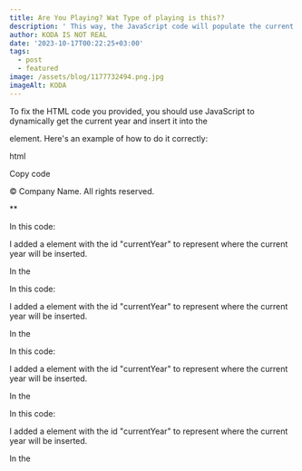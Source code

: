 ```yaml
---
title: Are You Playing? Wat Type of playing is this??
description: ' This way, the JavaScript code will populate the current year into your HTML content dynamically.'
author: KODA IS NOT REAL
date: '2023-10-17T00:22:25+03:00'
tags:
  - post
  - featured
image: /assets/blog/1177732494.png.jpg
imageAlt: KODA
---
```

To fix the HTML code you provided, you should use JavaScript to dynamically get the current year and insert it into the <p> element. Here's an example of how to do it correctly:



html

Copy code

<p>© <span id="currentYear"></span> Company Name. All rights reserved.</p>



**<script>**

**  document.getElementById("currentYear").textContent = new Date().getF**ullYear();

</script>

In this code:



I added a <span> element with the id "currentYear" to represent where the current year will be inserted.

In the <script> element, I use document.getElementById("currentYear") to access the "currentYear" <span>.

I then set the text content of the "currentYear" <span> to the current year using new Date().getFullYear().

This way, the JavaScript code will populate the current year into your HTML content dynamically.To fix the HTML code you provided, you should use JavaScript to dynamically get the current year and insert it into the <p> element. Here's an example of how to do it correctly:



html

Copy code

<p>© <span id="currentYear"></span> Company Name. All rights reserved.</p>



<script>

  document.getElementById("currentYear").textContent = new Date().getFullYear();

</script>

In this code:



I added a <span> element with the id "currentYear" to represent where the current year will be inserted.

In the <script> element, I use document.getElementById("currentYear") to access the "currentYear" <span>.

I then set the text content of the "currentYear" <span> to the current year using new Date().getFullYear().

This way, the JavaScript code will populate the current year into your HTML content dynamically.To fix the HTML code you provided, you should use JavaScript to dynamically get the current year and insert it into the <p> element. Here's an example of how to do it correctly:



html

Copy code

<p>© <span id="currentYear"></span> Company Name. All rights reserved.</p>



<script>

  document.getElementById("currentYear").textContent = new Date().getFullYear();

</script>

In this code:



I added a <span> element with the id "currentYear" to represent where the current year will be inserted.

In the <script> element, I use document.getElementById("currentYear") to access the "currentYear" <span>.

I then set the text content of the "currentYear" <span> to the current year using new Date().getFullYear().

This way, the JavaScript code will populate the current year into your HTML content dynamically.To fix the HTML code you provided, you should use JavaScript to dynamically get the current year and insert it into the <p> element. Here's an example of how to do it correctly:



html

Copy code

<p>© <span id="currentYear"></span> Company Name. All rights reserved.</p>



<script>

  document.getElementById("currentYear").textContent = new Date().getFullYear();

</script>

In this code:



I added a <span> element with the id "currentYear" to represent where the current year will be inserted.

In the <script> element, I use document.getElementById("currentYear") to access the "currentYear" <span>.

I then set the text content of the "currentYear" <span> to the current year using new Date().getFullYear().

This way, the JavaScript code will populate the current year into your HTML content dynamically.
